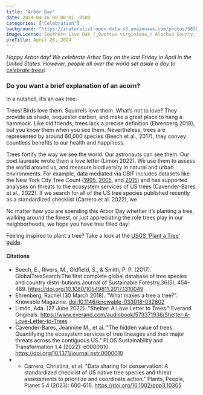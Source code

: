 ```yaml
---
title: "Arbor Day" 
date: 2024-04-16 00:00:01 -0500 
categories: ["Celebration"] 
background: "https://inaturalist-open-data.s3.amazonaws.com/photos/58356780/large.jpg"
imageLicense: Southern Live Oak (_Quercus virginiana_) Alachua County, FL, USA. by Kent McFarland, [CC0](https://creativecommons.org/publicdomain/zero/1.0/)Trees
preTitle: April 26, 2024
---
```


_Happy Arbor day! We celebrate Arbor Day on the last Friday in April in the United States.  However, people all over the world set aside a day to [celebrate trees](https://en.wikipedia.org/wiki/Arbor_Day)!_

### Do you want a brief explanation of an acorn?

In a nutshell, it’s an oak tree.

Trees! Birds love them. Squirrels love them. What’s not to love? They provide us shade, sequester carbon, and make a great place to hang a hammock. Like old friends, trees lack a precise definition (Ehrenberg 2018), but you know them when you see them.  Nevertheless, trees are represented by around 60,000 species (Beech et al., 2017), they convey countless benefits to our health and happiness.

Trees fortify the way we see the world. Our astronauts can see them. Our poet laureate wrote them a love letter (Limón 2022). We use them to assess the world around us, and measure biodiversity in natural and urban environments. For example, data mediated via GBIF includes datasets like the New York City Tree Count ([1995](https://www.gbif.org/dataset/5f06e39d-81cf-4606-8891-6db72600231b), [2005](https://www.gbif.org/dataset/c4e1739b-e225-4773-b2ca-b9dd90846c62), and [2015](https://www.gbif.org/dataset/d1e9202b-7300-4712-868c-d25133fb6f08)) and has supported analyses on threats to the ecosystem services of US trees (Cavender-Bares et al., 2022). If we search for all of the US tree species published recently as a standardized checklist (Carrero et al. 2022), we 

No matter how you are spending this Arbor Day whether it’s planting a tree, walking around the forest, or just appreciating the role trees play in our neighborhoods, we hope you have tree filled day!

Feeling inspired to plant a tree?  Take a look at the [USGS 'Plant a Tree' guide](https://www.usgs.gov/educational-resources/plant-tree).

#### Citations

- Beech, E., Rivers, M., Oldfield, S., & Smith, P. P. (2017). GlobalTreeSearch:The first complete global database of tree species and country distri-butions.Journal of Sustainable Forestry,36(5), 454–489. https://doi.org/10.1080/10549811.2017.1310049
- Ehrenberg, Rachel (30 March 2018). "What makes a tree a tree?". Knowable Magazine. [doi:10.1146/knowable-033018-032602](https://doi.org/10.1146/knowable-033018-032602)
- Limón, Ada. (27 June 2022). "Shelter: A Love Letter to Trees." Everand Originals. https://www.everand.com/audiobook/579371936/Shelter-A-Love-Letter-to-Trees 
- Cavender-Bares, Jeannine M., et al. "The hidden value of trees: Quantifying the ecosystem services of tree lineages and their major threats across the contiguous US." PLOS Sustainability and Transformation 1.4 (2022): e0000010. https://doi.org/10.1371/journal.pstr.0000010
- - Carrero, Christina, et al. "Data sharing for conservation: A standardized checklist of US native tree species and threat assessments to prioritize and coordinate action." Plants, People, Planet 5.4 (2023): 600-616. https://doi.org/10.1002/ppp3.10305